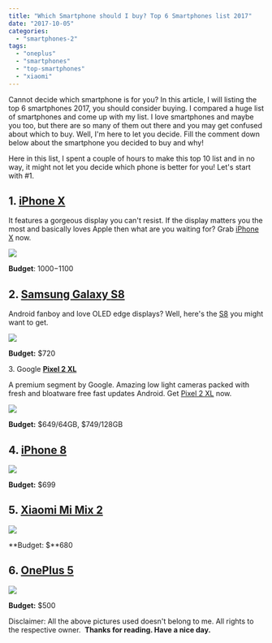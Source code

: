 ```yaml
---
title: "Which Smartphone should I buy? Top 6 Smartphones list 2017"
date: "2017-10-05"
categories: 
  - "smartphones-2"
tags: 
  - "oneplus"
  - "smartphones"
  - "top-smartphones"
  - "xiaomi"
---
```


Cannot decide which smartphone is for you? In this article, I will listing the top 6 smartphones 2017, you should consider buying. I compared a huge list of smartphones and come up with my list. I love smartphones and maybe you too, but there are so many of them out there and you may get confused about which to buy. Well, I'm here to let you decide. Fill the comment down below about the smartphone you decided to buy and why!

Here in this list, I spent a couple of hours to make this top 10 list and in no way, it might not let you decide which phone is better for you! Let's start with #1.

## 1\. [iPhone **X**](https://amzn.to/2D60Up6)

It features a gorgeous display you can't resist. If the display matters you the most and basically loves Apple then what are you waiting for? Grab [iPhone X](https://amzn.to/2D60Up6) now.

[![](/posts/2017/10/images/iPhone-x-stock-wallpapers-1024x451.jpg)](http://axeetech.com/wp-content/uploads/2017/09/iPhone-x-stock-wallpapers-1024x451.jpg)

**Budget**: $1000-$1100

## 2\. [Samsung Galaxy **S8**](https://amzn.to/2KpJFVR)

Android fanboy and love OLED edge displays? Well, here's the [S8](https://amzn.to/2KpJFVR) you might want to get.

[![](/posts/2017/10/images/samsungpic1.jpg)](https://cnet4.cbsistatic.com/img/U5D1mLKv-LqEJRDAX2FckI3t_Wk=/2017/03/29/61847d39-0820-42d3-bd5d-37406322cf78/samsungpic1.jpg)

**Budget:** $720

3\. Google [**Pixel 2 XL**](https://amzn.to/2uVZzMX)

A premium segment by Google. Amazing low light cameras packed with fresh and bloatware free fast updates Android. Get [Pixel 2 XL](https://amzn.to/2uVZzMX) now.

[![](https://www.androidcentral.com/sites/androidcentral.com/files/styles/xlarge_wm_brw/public/article_/posts/2017/10/images/2017/10/google-pixel-2-pixel-2-xl-hands-on-2.jpg?itok=VpfmIhOM)](https://www.androidcentral.com/sites/androidcentral.com/files/styles/xlarge_wm_brw/public/article_/posts/2017/10/images/2017/10/google-pixel-2-pixel-2-xl-hands-on-2.jpg?itok=VpfmIhOM)

**Budget:** $649/64GB, $749/128GB

## 4\. [iPhone **8**](https://amzn.to/2D5RGt2)

[![](/posts/2017/10/images/apple-iphone-8-3.jpg)](https://cdn2.gsmarena.com/vv/pics/apple/apple-iphone-8-3.jpg)

**Budget:** $699

## 5\. [Xiaomi **Mi Mix 2**](https://www.amazon.in/Mi-Mix-6Gb-128Gb-Black)

[![](/posts/2017/10/images/xiaomi-mi-mix2-1.jpg)](https://cdn2.gsmarena.com/vv/pics/xiaomi/xiaomi-mi-mix2-1.jpg)

**Budget: $**680

## 6\. [OnePlus **5**](https://amzn.to/2UL3Ilz)

[![](/posts/2017/10/images/oneplus-5-midnight-black-1.jpg)](https://cdn2.gsmarena.com/vv/pics/oneplus/oneplus-5-midnight-black-1.jpg)

**Budget:** $500

Disclaimer: All the above pictures used doesn't belong to me. All rights to the respective owner.  **Thanks for reading. Have a nice day.**
